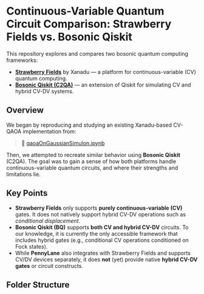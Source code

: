 # Continuous-Variable Quantum Circuit Comparison: Strawberry Fields vs. Bosonic Qiskit

This repository explores and compares two bosonic quantum computing frameworks:

- [**Strawberry Fields**](https://strawberryfields.ai) by Xanadu — a platform for continuous-variable (CV) quantum computing.
- [**Bosonic Qiskit (C2QA)**](https://github.com/C2QA/bosonic-qiskit) — an extension of Qiskit for simulating CV and hybrid CV-DV systems.

## Overview

We began by reproducing and studying an existing Xanadu-based CV-QAOA implementation from:

> 📎 [qaoaOnGaussianSimulon.ipynb](https://github.com/mhakimih1988/CommercialBosonicQCSurvey/blob/main/XanaduSF/qaoaOnGaussianSimulon.ipynb)

Then, we attempted to recreate similar behavior using **Bosonic Qiskit** (C2QA). The goal was to gain a sense of how both platforms handle continuous-variable quantum circuits, and where their strengths and limitations lie.

## Key Points

- **Strawberry Fields** only supports **purely continuous-variable (CV)** gates. It does not natively support hybrid CV-DV operations such as *conditional displacement*.
- **Bosonic Qiskit (BQ)** supports **both CV and hybrid CV-DV** circuits. To our knowledge, it is currently the only accessible framework that includes hybrid gates (e.g., conditional CV operations conditioned on Fock states).
- While **PennyLane** also integrates with Strawberry Fields and supports CV/DV devices separately, it does **not** (yet) provide native **hybrid CV-DV gates** or circuit constructs.

## Folder Structure

